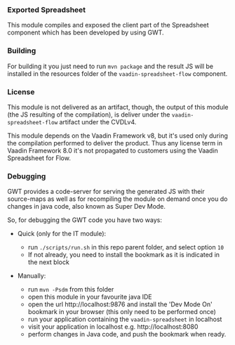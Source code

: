 

### Exported Spreadsheet

This module compiles and exposed the client part of the Spreadsheet component which has been developed by using GWT.

### Building

For building it you just need to run `mvn package` and the result JS will be installed in the resources folder of the `vaadin-spreadsheet-flow` component.

### License

This module is not delivered as an artifact, though, the output of this module (the JS resulting of the compilation), is deliver under the `vaadin-spreadsheet-flow` artifact under the CVDLv4. 

This module depends on the Vaadin Framework v8, but it's used only during the compilation performed to deliver the product. Thus any license term in Vaadin Framework 8.0 it's not propagated to customers using the Vaadin Spreadsheet for Flow.

### Debugging

GWT provides a code-server for serving the generated JS with their source-maps as well as for recompiling the module on demand once you do changes in java code, also known as Super Dev Mode.

So, for debugging the GWT code you have two ways:

- Quick (only for the IT module):
  - run `./scripts/run.sh` in this repo parent folder, and select option `10`
  - If not already, you need to install the bookmark as it is indicated in the next block

- Manually:
  - run `mvn -Psdm` from this folder
  - open this module in your favourite java IDE
  - open the url http://localhost:9876 and install the 'Dev Mode On' bookmark in your browser (this only need to be performed once)
  - run your application containing the `vaadin-spreadsheet` in localhost
  - visit your application in localhost e.g. http://localhost:8080
  - perform changes in Java code, and push the bookmark when ready.
